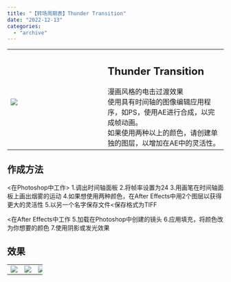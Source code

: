 ```yaml
---
title: "【转场周期表】Thunder Transition"
date: "2022-12-13"
categories: 
  - "archive"
---
```


<table><tbody><tr><td style="width: 44.7932%;"><h2 class="title_title__ceXO0"><img src="https://mir.yuelili.com/2022/12/46886176f2f336efe87aa8ccc7b6b9a8.gif"></h2></td><td style="width: 97.0525%;"><h2 class="title_title__ceXO0">Thunder Transition</h2>漫画风格的电击过渡效果<div></div>使用具有时间轴的图像编辑应用程序，如PS，使用AE进行合成，以完成帧动画。<div></div>如果使用两种以上的颜色，请创建单独的图层，以增加在AE中的灵活性。</td></tr></tbody></table>

## 作成方法

<在Photoshop中工作> 1.调出时间轴面板 2.将帧率设置为24 3.用画笔在时间轴面板上画出烟雾的运动 4.如果想使用两种颜色，在After Effects中用2个图层以获得更大的灵活性 5.以另一个名字保存文件<保存格式为TIFF

<在After Effects中工作 5.加载在Photoshop中创建的镜头 6.应用填充，将颜色改为你想要的颜色 7.使用阴影或发光效果

## 效果

<table style="width: 16.2547%;"><tbody><tr><td style="width: 154px;"><img src="https://mir.yuelili.com/2022/12/68ce01317689cfe8f1915d19e91820c9.gif"></td><td style="width: 20px;"><img class="plus" src="http://mir.yuelili.com/wp-content/uploads/user/AE/mg/foxcodex/tri.png"></td><td style="width: 154px;"><img src="https://mir.yuelili.com/2022/12/d6657b0323229188a9d9fb24357c9d7c.gif"></td></tr></tbody></table>
